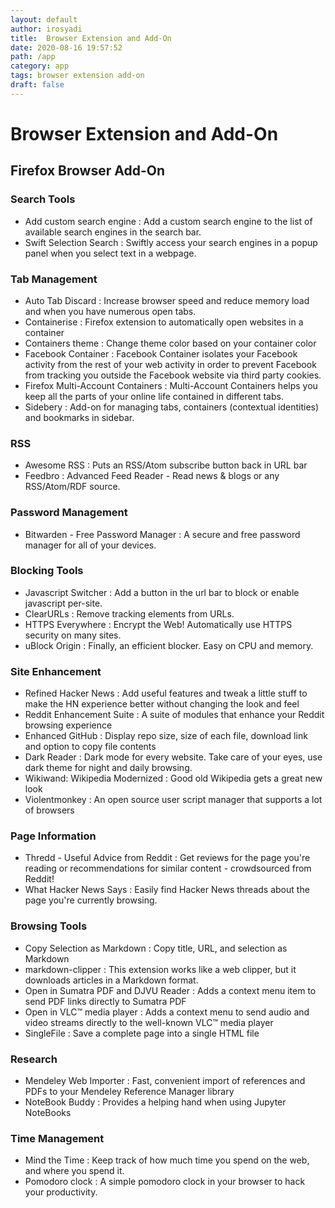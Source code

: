```yaml
---
layout: default
author: irosyadi
title:  Browser Extension and Add-On
date: 2020-08-16 19:57:52
path: /app
category: app
tags: browser extension add-on
draft: false
---
```


# Browser Extension and Add-On

## Firefox Browser Add-On

### Search Tools
- Add custom search engine : Add a custom search engine to the list of available search engines in the search bar.
- Swift Selection Search : Swiftly access your search engines in a popup panel when you select text in a webpage.

### Tab Management
- Auto Tab Discard : Increase browser speed and reduce memory load and when you have numerous open tabs.
- Containerise : Firefox extension to automatically open websites in a container
- Containers theme : Change theme color based on your container color
- Facebook Container : Facebook Container isolates your Facebook activity from the rest of your web activity in order to prevent Facebook from tracking you outside the Facebook website via third party cookies.
- Firefox Multi-Account Containers : Multi-Account Containers helps you keep all the parts of your online life contained in different tabs.
- Sidebery : Add-on for managing tabs, containers (contextual identities) and bookmarks in sidebar.

### RSS
- Awesome RSS : Puts an RSS/Atom subscribe button back in URL bar
- Feedbro : Advanced Feed Reader - Read news & blogs or any RSS/Atom/RDF source.

### Password Management
- Bitwarden - Free Password Manager : A secure and free password manager for all of your devices.

### Blocking Tools
- Javascript Switcher : Add a button in the url bar to block or enable javascript per-site.
- ClearURLs : Remove tracking elements from URLs.
- HTTPS Everywhere : Encrypt the Web! Automatically use HTTPS security on many sites.
- uBlock Origin : Finally, an efficient blocker. Easy on CPU and memory.

### Site Enhancement
- Refined Hacker News : Add useful features and tweak a little stuff to make the HN experience better without changing the look and feel
- Reddit Enhancement Suite : A suite of modules that enhance your Reddit browsing experience
- Enhanced GitHub : Display repo size, size of each file, download link and option to copy file contents
- Dark Reader : Dark mode for every website. Take care of your eyes, use dark theme for night and daily browsing.
- Wikiwand: Wikipedia Modernized : Good old Wikipedia gets a great new look
- Violentmonkey : An open source user script manager that supports a lot of browsers

### Page Information
- Thredd - Useful Advice from Reddit : Get reviews for the page you're reading or recommendations for similar content - crowdsourced from Reddit!
- What Hacker News Says : Easily find Hacker News threads about the page you're currently browsing.

### Browsing Tools
- Copy Selection as Markdown : Copy title, URL, and selection as Markdown
- markdown-clipper : This extension works like a web clipper, but it downloads articles in a Markdown format.
- Open in Sumatra PDF and DJVU Reader : Adds a context menu item to send PDF links directly to Sumatra PDF
- Open in VLC™ media player : Adds a context menu to send audio and video streams directly to the well-known VLC™ media player
- SingleFile : Save a complete page into a single HTML file

### Research
- Mendeley Web Importer : Fast, convenient import of references and PDFs to your Mendeley Reference Manager library
- NoteBook Buddy : Provides a helping hand when using Jupyter NoteBooks

### Time Management
- Mind the Time : Keep track of how much time you spend on the web, and where you spend it. 
- Pomodoro clock : A simple pomodoro clock in your browser to hack your productivity.
